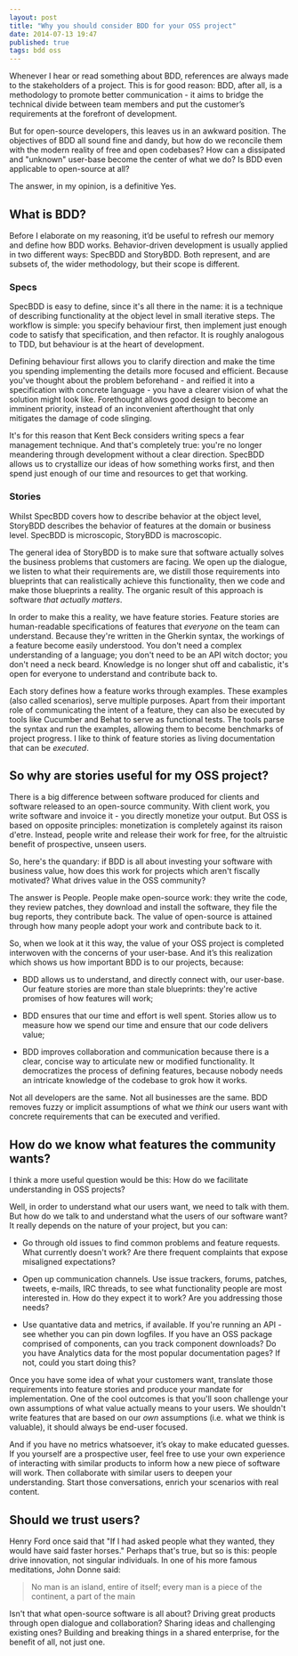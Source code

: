 ```yaml
---
layout: post
title: "Why you should consider BDD for your OSS project"
date: 2014-07-13 19:47
published: true
tags: bdd oss
---
```


Whenever I hear or read something about BDD, references are always made to the stakeholders of a project. This is for good reason: BDD, after all, is a methodology to promote better communication - it aims to bridge the technical divide between team members and put the customer’s requirements at the forefront of development. 

But for open-source developers, this leaves us in an awkward position. The objectives of BDD all sound fine and dandy, but how do we reconcile them with the modern reality of free and open codebases? How can a dissipated and "unknown" user-base become the center of what we do? Is BDD even applicable to open-source at all?

The answer, in my opinion, is a definitive Yes.

## What is BDD?

Before I elaborate on my reasoning, it’d be useful to refresh our memory and define how BDD works. Behavior-driven development is usually applied in two different ways: SpecBDD and StoryBDD. Both represent, and are subsets of, the wider methodology, but their scope is different.

### Specs

SpecBDD is easy to define, since it's all there in the name: it is a technique of describing functionality at the object level in small iterative steps. The workflow is simple: you specify behaviour first, then implement just enough code to satisfy that specification, and then refactor. It is roughly analogous to TDD, but behaviour is at the heart of development.

Defining behaviour first allows you to clarify direction and make the time you spending implementing the details more focused and efficient. Because you've thought about the problem beforehand - and reified it into a specification with concrete language - you have a clearer vision of what the solution might look like. Forethought allows good design to become an imminent priority, instead of an inconvenient afterthought that only mitigates the damage of code slinging.

It's for this reason that Kent Beck considers writing specs a fear management technique. And that's completely true: you're no longer meandering through development without a clear direction. SpecBDD allows us to crystallize our ideas of how something works first, and then spend just enough of our time and resources to get that working.

### Stories

Whilst SpecBDD covers how to describe behavior at the object level, StoryBDD describes the behavior of features at the domain or business level. SpecBDD is microscopic, StoryBDD is macroscopic.

The general idea of StoryBDD is to make sure that software actually solves the business problems that customers are facing. We open up the dialogue, we listen to what their requirements are, we distill those requirements into blueprints that can realistically achieve this functionality, then we code and make those blueprints a reality. The organic result of this approach is software _that actually matters_.

In order to make this a reality, we have feature stories. Feature stories are human-readable specifications of features that _everyone_ on the team can understand. Because they're written in the Gherkin syntax, the workings of a feature become easily understood. You don't need a complex understanding of a language; you don't need to be an API witch doctor; you don't need a neck beard. Knowledge is no longer shut off and cabalistic, it's open for everyone to understand and contribute back to.

Each story defines how a feature works through examples. These examples (also called scenarios), serve multiple purposes. Apart from their important role of communicating the intent of a feature, they can also be executed by tools like Cucumber and Behat to serve as functional tests. The tools parse the syntax and run the examples, allowing them to become benchmarks of project progress. I like to think of feature stories as living documentation that can be _executed_.

## So why are stories useful for my OSS project?

There is a big difference between software produced for clients and software released to an open-source community. With client work, you write software and invoice it - you directly monetize your output. But OSS is based on opposite principles: monetization is completely against its raison d'etre. Instead, people write and release their work for free, for the altruistic benefit of prospective, unseen users. 

So, here's the quandary: if BDD is all about investing your software with business value, how does this work for projects which aren't fiscally motivated? What drives value in the OSS community?

The answer is People. People make open-source work: they write the code, they review patches, they download and install the software, they file the bug reports, they contribute back. The value of open-source is attained through how many people adopt your work and contribute back to it. 

So, when we look at it this way, the value of your OSS project is completed interwoven with the concerns of your user-base. And it’s this realization which shows us how important BDD is to our projects, because:

- BDD allows us to understand, and directly connect with, our user-base. Our feature stories are more than stale blueprints: they're active promises of how features will work;

- BDD ensures that our time and effort is well spent. Stories allow us to measure how we spend our time and ensure that our code delivers value;

- BDD improves collaboration and communication because there is a clear, concise way to articulate new or modified functionality. It democratizes the process of defining features, because nobody needs an intricate knowledge of the codebase to grok how it works.

Not all developers are the same. Not all businesses are the same. BDD removes fuzzy or implicit assumptions of what we _think_ our users want with concrete requirements that can be executed and verified.

## How do we know what features the community wants?

I think a more useful question would be this: How do we facilitate understanding in OSS projects?

Well, in order to understand what our users want, we need to talk with them. But how do we talk to and understand what the users of our software want? It really depends on the nature of your project, but you can:

- Go through old issues to find common problems and feature requests. What currently doesn't work? Are there frequent complaints that expose misaligned expectations?

- Open up communication channels. Use issue trackers, forums, patches, tweets, e-mails, IRC threads, to see what functionality people are most interested in. How do they expect it to work? Are you addressing those needs?

- Use quantative data and metrics, if available. If you're running an API - see whether you can pin down logfiles. If you have an OSS package comprised of components, can you track component downloads? Do you have Analytics data for the most popular documentation pages? If not, could you start doing this?

Once you have some idea of what your customers want, translate those requirements into feature stories and produce your mandate for implementation. One of the cool outcomes is that you'll soon challenge your own assumptions of what value actually means to your users. We shouldn't write features that are based on our _own_ assumptions (i.e. what we think is valuable), it should always be end-user focused.

And if you have no metrics whatsoever, it’s okay to make educated guesses. If you yourself are a prospective user, feel free to use your own experience of interacting with similar products to inform how a new piece of software will work. Then collaborate with similar users to deepen your understanding. Start those conversations, enrich your scenarios with real content.

## Should we trust users?

Henry Ford once said that "If I had asked people what they wanted, they would have said faster horses." Perhaps that's true, but so is this: people drive innovation, not singular individuals. In one of his more famous meditations, John Donne said:

> No man is an island,  entire of itself; every man is a piece of the continent, a part of the main

Isn't that what open-source software is all about? Driving great products through open dialogue and collaboration? Sharing ideas and challenging existing ones? Building and breaking things in a shared enterprise, for the benefit of all, not just one.

